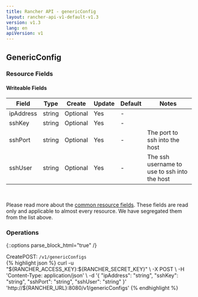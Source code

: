 ```yaml
---
title: Rancher API - genericConfig
layout: rancher-api-v1-default-v1.3
version: v1.3
lang: en
apiVersion: v1
---
```


## GenericConfig



### Resource Fields

#### Writeable Fields

Field | Type | Create | Update | Default | Notes
---|---|---|---|---|---
ipAddress | string | Optional | Yes | - | 
sshKey | string | Optional | Yes | - | 
sshPort | string | Optional | Yes | - | The port to ssh into the host
sshUser | string | Optional | Yes | - | The ssh username to use to ssh into the host



<br>

Please read more about the [common resource fields]({{site.baseurl}}/rancher/{{page.version}}/{{page.lang}}/api/{{page.apiVersion}}/common/). These fields are read only and applicable to almost every resource. We have segregated them from the list above.

### Operations
{::options parse_block_html="true" /}
<a id="create"></a>
<div class="action"><span class="header">Create<span class="headerright">POST:  <code>/v1/genericConfigs</code></span></span>
<div class="action-contents"> {% highlight json %}
curl -u "${RANCHER_ACCESS_KEY}:${RANCHER_SECRET_KEY}" \
-X POST \
-H 'Content-Type: application/json' \
-d '{
	"ipAddress": "string",
	"sshKey": "string",
	"sshPort": "string",
	"sshUser": "string"
}' 'http://${RANCHER_URL}:8080/v1/genericConfigs'
{% endhighlight %}
</div></div>



